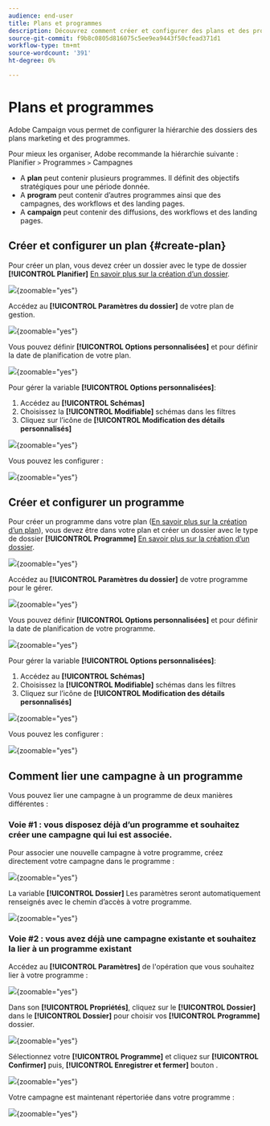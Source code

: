 ```yaml
---
audience: end-user
title: Plans et programmes
description: Découvrez comment créer et configurer des plans et des programmes dans Adobe Campaign
source-git-commit: f9b8c0805d816075c5ee9ea9443f50cfead371d1
workflow-type: tm+mt
source-wordcount: '391'
ht-degree: 0%

---
```


# Plans et programmes

Adobe Campaign vous permet de configurer la hiérarchie des dossiers des plans marketing et des programmes.

Pour mieux les organiser, Adobe recommande la hiérarchie suivante : Planifier `>` Programmes `>` Campagnes

* A **plan** peut contenir plusieurs programmes. Il définit des objectifs stratégiques pour une période donnée.
* A **program** peut contenir d’autres programmes ainsi que des campagnes, des workflows et des landing pages.
* A **campaign** peut contenir des diffusions, des workflows et des landing pages.

## Créer et configurer un plan {#create-plan}

Pour créer un plan, vous devez créer un dossier avec le type de dossier **[!UICONTROL Planifier]** [En savoir plus sur la création d’un dossier](create-manage-folder.md).

![](assets/plan_create.png){zoomable="yes"}

Accédez au **[!UICONTROL Paramètres du dossier]** de votre plan de gestion.

![](assets/plan_settings.png){zoomable="yes"}

Vous pouvez définir **[!UICONTROL Options personnalisées]** et pour définir la date de planification de votre plan.

![](assets/plan_options.png){zoomable="yes"}

Pour gérer la variable  **[!UICONTROL Options personnalisées]**:

1. Accédez au **[!UICONTROL Schémas]**
1. Choisissez la **[!UICONTROL Modifiable]** schémas dans les filtres
1. Cliquez sur l’icône de **[!UICONTROL Modification des détails personnalisés]**

![](assets/plan_edit.png){zoomable="yes"}

Vous pouvez les configurer :

![](assets/plan_customfields.png){zoomable="yes"}

## Créer et configurer un programme

Pour créer un programme dans votre plan ([En savoir plus sur la création d’un plan](#create-plan)), vous devez être dans votre plan et créer un dossier avec le type de dossier **[!UICONTROL Programme]** [En savoir plus sur la création d’un dossier](create-manage-folder.md).

![](assets/program_create.png){zoomable="yes"}

Accédez au **[!UICONTROL Paramètres du dossier]** de votre programme pour le gérer.

![](assets/program_settings.png){zoomable="yes"}

Vous pouvez définir **[!UICONTROL Options personnalisées]** et pour définir la date de planification de votre programme.

![](assets/program_options.png){zoomable="yes"}

Pour gérer la variable  **[!UICONTROL Options personnalisées]**:

1. Accédez au **[!UICONTROL Schémas]**
1. Choisissez la **[!UICONTROL Modifiable]** schémas dans les filtres
1. Cliquez sur l’icône de **[!UICONTROL Modification des détails personnalisés]**

![](assets/program_edit.png){zoomable="yes"}

Vous pouvez les configurer :

![](assets/program_customfields.png){zoomable="yes"}

## Comment lier une campagne à un programme

Vous pouvez lier une campagne à un programme de deux manières différentes :

### Voie #1 : vous disposez déjà d’un programme et souhaitez créer une campagne qui lui est associée.

Pour associer une nouvelle campagne à votre programme, créez directement votre campagne dans le programme :

![](assets/program_campaign_create.png){zoomable="yes"}

La variable **[!UICONTROL Dossier]** Les paramètres seront automatiquement renseignés avec le chemin d’accès à votre programme.

![](assets/program_campaign_folder.png){zoomable="yes"}

### Voie #2 : vous avez déjà une campagne existante et souhaitez la lier à un programme existant

Accédez au **[!UICONTROL Paramètres]** de l&#39;opération que vous souhaitez lier à votre programme :

![](assets/campaign_settings.png){zoomable="yes"}

Dans son **[!UICONTROL Propriétés]**, cliquez sur le **[!UICONTROL Dossier]** dans le **[!UICONTROL Dossier]** pour choisir vos **[!UICONTROL Programme]** dossier.

![](assets/campaign_folder.png){zoomable="yes"}

Sélectionnez votre **[!UICONTROL Programme]** et cliquez sur **[!UICONTROL Confirmer]** puis, **[!UICONTROL Enregistrer et fermer]** bouton .

![](assets/campaign_linked.png){zoomable="yes"}

Votre campagne est maintenant répertoriée dans votre programme :

![](assets/campaign_in_program.png){zoomable="yes"}